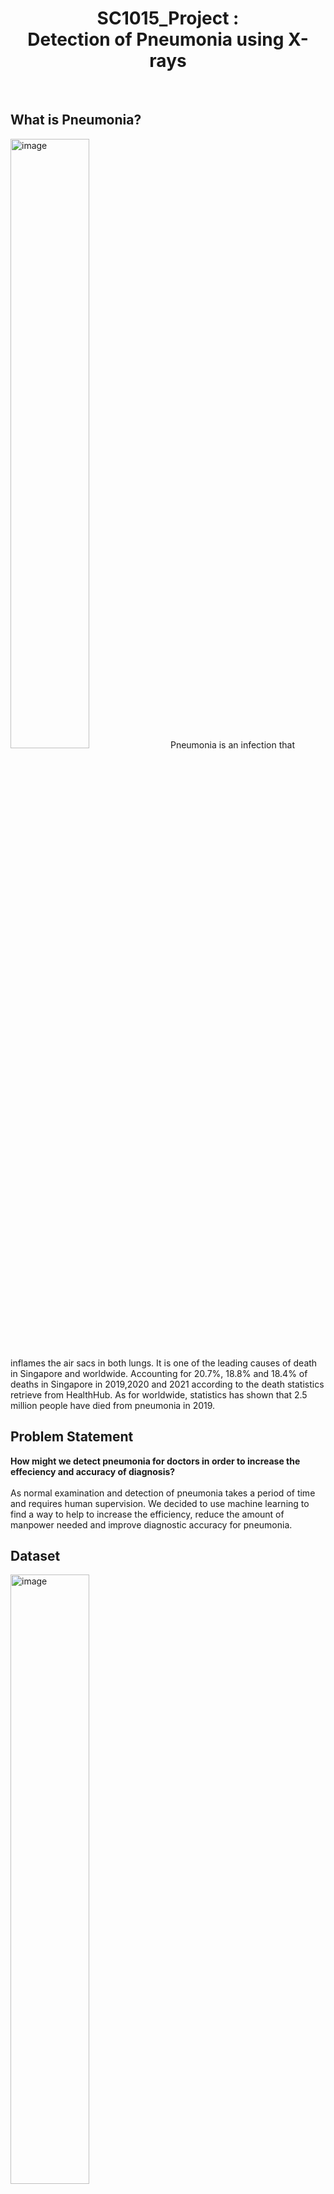 <h1 align="center">  SC1015_Project : <br/> Detection of Pneumonia using X-rays </h1><br/>

## What is Pneumonia?
<img width=50% alt="image" src="https://www.h-h-c.com/wp-content/uploads/2021/08/Lobar-Pneumonia.png">
Pneumonia is an infection that inflames the air sacs in both lungs. It is one of the leading causes of death in Singapore and worldwide. Accounting for 20.7%, 18.8% and 18.4% of deaths in Singapore in 2019,2020 and 2021 according to the death statistics retrieve from HealthHub. As for worldwide, statistics has shown that 2.5 million people have died from pneumonia in 2019.<br/>

## Problem Statement
**How might we detect pneumonia for doctors in order to increase the effeciency and accuracy of diagnosis?** <br/><br/>
As normal examination and detection of pneumonia takes a period of time and requires human supervision. We decided to use machine learning to find a way to help to increase the efficiency, reduce the amount of manpower needed and improve diagnostic accuracy for pneumonia. 
<br/>

## Dataset
<img  width=50% alt="image" src="https://i.imgur.com/jZqpV51.png">
<br/>
The dataset that we have picked is <b>Chest X-Ray Images (Pneumonia)</b> (Kaggle link: https://www.kaggle.com/datasets/paultimothymooney/chest-xray-pneumonia)
<br><br>
The dataset is organized into 3 folders (train, test, val) and contains subfolders for each image category (Pneumonia/Normal). There are 5,863 X-Ray images (JPEG) and 2 categories (Pneumonia/Normal).
<br><br>
All Chest X-ray images were select from retrospective cohorts of pediatric patients of one to five years old from Guangzhou Women and Children’s Medical Center, Guangzhou. 

<br/>

## Convolutional Neural Networks (CNN)
<br/>
<img width=50% alt="image" src="https://miro.medium.com/v2/resize:fit:1400/format:webp/1*vkQ0hXDaQv57sALXAJquxA.jpeg">
<br>
Within deep learning, CNN is a type of neural network that are specifically designed for processing data that has a grid-like structure, such as images, video, and audio. The network extracts relevant features from input images through convolutional and pooling layers, followed by fully connected layers that classify the image into categories.
<br/><br/>
In our project we have used CNN on the x-ray images of patients to classify if the patient has pneumonia or not. 

## Densely Connected Convolutional Network (DenseNet)
<br/>
<img width=50% alt="image" src="https://pytorch.org/assets/images/densenet1.png">
<br>
DenseNet is a type of deep neural network architecture that is designed to address the vanishing gradient problem in very deep neural networks. DenseNet models consist of densely connected blocks of layers, where each layer is connected to every other layer in a feed-forward fashion. This design enables each layer to receive information not only from the preceding layer but also from all the preceding layers in the network.
<br/><br/>
In our project we have chosen to used DenseNet121 to do a basic comparison between the state-of-the-art CNN architecture and the primitive implementation of a basic CNN.
<br/>

## Conclusion 
#### Best Performance model: DenseNet121
The DenseNet121 model performed the best with an 80.1% test accuracy and a loss of 0.987, outperforming a primitive CNN model. DenseNet models have more layers and are more complex, addressing the vanishing gradient problem and learning complex representations through shortcut connections between layers. The CNN model achieved a 96.6% training accuracy and 79.0% testing accuracy, while the DenseNet model achieved 98.5% training accuracy and 80.1% test accuracy.

#### Solution to Problem Statement
Using the DenseNet model to detect surface-level symptoms would serve as a fundamental tool for medical professionals to speed up their diagnosis. The project has inspired the potential for technology to revolutionize the end-to-end process of diagnosis and treatment plans with the help of AI models and tools.
<br/>

## Lesson learnt 
#### Technical 
There is a limit to the number of layers you can stack before the performance of the model starts to drop due to vanishing gradients and overfitting <br/>

#### Ethical Concerns
Worth mentioning that even if a model is highly performant and accurate, utilising it in an unethical way can lead to adverse outcomes. Decision still  ultimately lies with the doctors and this can only serve as a tool to assist <br/>

#### Data Analysis
The use of images to analyse the data is quite challenging due to its limitation, hence, exploring the data through techniques such as pixel intensity can help in finding features to help us in tuning the data <br/>

#### Resources
Given the constraints of resource and time, we had to scale down the input pixel size. Using a larger input pixel size could result in a better performing model <br/>


## References 
Mooney, P. (2018, March 24). Chest X-ray images (pneumonia). Kaggle. Retrieved April 14, 2023, from https://www.kaggle.com/datasets/paultimothymooney/chest-xray-pneumonia 

Saha, S. (2022, November 16). A comprehensive guide to Convolutional Neural Networks - the eli5 way. Medium. Retrieved April 12, 2023, from https://towardsdatascience.com/a-comprehensive-guide-to-convolutional-neural-networks-the-eli5-way-3bd2b1164a53 

Pytorch. PyTorch. (n.d.). Retrieved April 12, 2023, from https://pytorch.org/hub/pytorch_vision_densenet/ 

Basic classification: Classify images of clothing &nbsp;: &nbsp; Tensorflow Core. TensorFlow. (n.d.). Retrieved April 13, 2023, from https://www.tensorflow.org/tutorials/keras/classification 

